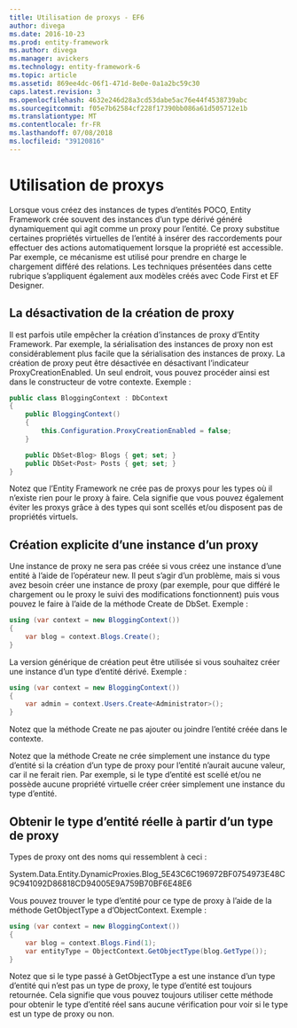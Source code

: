 ```yaml
---
title: Utilisation de proxys - EF6
author: divega
ms.date: 2016-10-23
ms.prod: entity-framework
ms.author: divega
ms.manager: avickers
ms.technology: entity-framework-6
ms.topic: article
ms.assetid: 869ee4dc-06f1-471d-8e0e-0a1a2bc59c30
caps.latest.revision: 3
ms.openlocfilehash: 4632e246d28a3cd53dabe5ac76e44f4538739abc
ms.sourcegitcommit: f05e7b62584cf228f17390bb086a61d505712e1b
ms.translationtype: MT
ms.contentlocale: fr-FR
ms.lasthandoff: 07/08/2018
ms.locfileid: "39120816"
---
```

# <a name="working-with-proxies"></a>Utilisation de proxys
Lorsque vous créez des instances de types d’entités POCO, Entity Framework crée souvent des instances d’un type dérivé généré dynamiquement qui agit comme un proxy pour l’entité. Ce proxy substitue certaines propriétés virtuelles de l’entité à insérer des raccordements pour effectuer des actions automatiquement lorsque la propriété est accessible. Par exemple, ce mécanisme est utilisé pour prendre en charge le chargement différé des relations. Les techniques présentées dans cette rubrique s’appliquent également aux modèles créés avec Code First et EF Designer.  

## <a name="disabling-proxy-creation"></a>La désactivation de la création de proxy  

Il est parfois utile empêcher la création d’instances de proxy d’Entity Framework. Par exemple, la sérialisation des instances de proxy non est considérablement plus facile que la sérialisation des instances de proxy. La création de proxy peut être désactivée en désactivant l’indicateur ProxyCreationEnabled. Un seul endroit, vous pouvez procéder ainsi est dans le constructeur de votre contexte. Exemple :  

``` csharp
public class BloggingContext : DbContext
{
    public BloggingContext()
    {
        this.Configuration.ProxyCreationEnabled = false;
    }  

    public DbSet<Blog> Blogs { get; set; }
    public DbSet<Post> Posts { get; set; }
}
```  

Notez que l’Entity Framework ne crée pas de proxys pour les types où il n’existe rien pour le proxy à faire. Cela signifie que vous pouvez également éviter les proxys grâce à des types qui sont scellés et/ou disposent pas de propriétés virtuels.  

## <a name="explicitly-creating-an-instance-of-a-proxy"></a>Création explicite d’une instance d’un proxy  

Une instance de proxy ne sera pas créée si vous créez une instance d’une entité à l’aide de l’opérateur new. Il peut s’agir d’un problème, mais si vous avez besoin créer une instance de proxy (par exemple, pour que différé le chargement ou le proxy le suivi des modifications fonctionnent) puis vous pouvez le faire à l’aide de la méthode Create de DbSet. Exemple :  

``` csharp
using (var context = new BloggingContext())
{
    var blog = context.Blogs.Create();
}
```  

La version générique de création peut être utilisée si vous souhaitez créer une instance d’un type d’entité dérivé. Exemple :  

``` csharp
using (var context = new BloggingContext())
{
    var admin = context.Users.Create<Administrator>();
}
```  

Notez que la méthode Create ne pas ajouter ou joindre l’entité créée dans le contexte.  

Notez que la méthode Create ne crée simplement une instance du type d’entité si la création d’un type de proxy pour l’entité n’aurait aucune valeur, car il ne ferait rien. Par exemple, si le type d’entité est scellé et/ou ne possède aucune propriété virtuelle créer créer simplement une instance du type d’entité.  

## <a name="getting-the-actual-entity-type-from-a-proxy-type"></a>Obtenir le type d’entité réelle à partir d’un type de proxy  

Types de proxy ont des noms qui ressemblent à ceci :  

System.Data.Entity.DynamicProxies.Blog_5E43C6C196972BF0754973E48C9C941092D86818CD94005E9A759B70BF6E48E6  

Vous pouvez trouver le type d’entité pour ce type de proxy à l’aide de la méthode GetObjectType a d’ObjectContext. Exemple :  

``` csharp
using (var context = new BloggingContext())
{
    var blog = context.Blogs.Find(1);
    var entityType = ObjectContext.GetObjectType(blog.GetType());
}
```  

Notez que si le type passé à GetObjectType a est une instance d’un type d’entité qui n’est pas un type de proxy, le type d’entité est toujours retournée. Cela signifie que vous pouvez toujours utiliser cette méthode pour obtenir le type d’entité réel sans aucune vérification pour voir si le type est un type de proxy ou non.  
